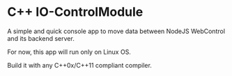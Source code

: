 # C++ IO-ControlModule

A simple and quick console app to move data between NodeJS WebControl and its backend server.

For now, this app will run only on Linux OS.

Build it with any C++0x/C++11 compliant compiler.



 
